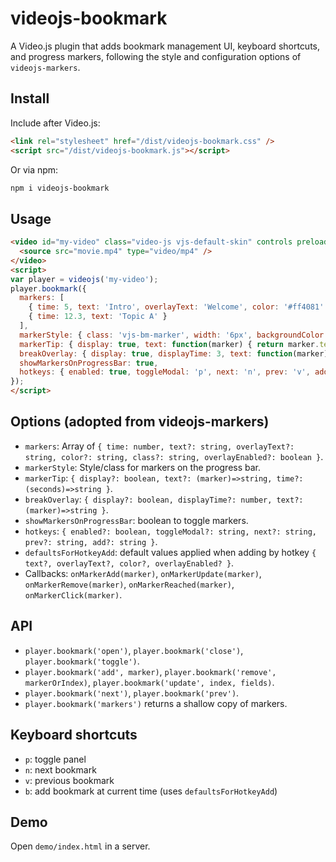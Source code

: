 # videojs-bookmark

A Video.js plugin that adds bookmark management UI, keyboard shortcuts, and progress markers, following the style and configuration options of `videojs-markers`.

## Install

Include after Video.js:

```html
<link rel="stylesheet" href="/dist/videojs-bookmark.css" />
<script src="/dist/videojs-bookmark.js"></script>
```

Or via npm:

```bash
npm i videojs-bookmark
```

## Usage

```html
<video id="my-video" class="video-js vjs-default-skin" controls preload="auto" width="640" height="264">
  <source src="movie.mp4" type="video/mp4" />
</video>
<script>
var player = videojs('my-video');
player.bookmark({
  markers: [
    { time: 5, text: 'Intro', overlayText: 'Welcome', color: '#ff4081' },
    { time: 12.3, text: 'Topic A' }
  ],
  markerStyle: { class: 'vjs-bm-marker', width: '6px', backgroundColor: '#ff4081' },
  markerTip: { display: true, text: function(marker) { return marker.text || '' }, time: function(time) { return time.toFixed(1) + 's' } },
  breakOverlay: { display: true, displayTime: 3, text: function(marker) { return marker.overlayText || marker.text || '' } },
  showMarkersOnProgressBar: true,
  hotkeys: { enabled: true, toggleModal: 'p', next: 'n', prev: 'v', add: 'b' }
});
</script>
```

## Options (adopted from videojs-markers)

- `markers`: Array of `{ time: number, text?: string, overlayText?: string, color?: string, class?: string, overlayEnabled?: boolean }`.
- `markerStyle`: Style/class for markers on the progress bar.
- `markerTip`: `{ display?: boolean, text?: (marker)=>string, time?: (seconds)=>string }`.
- `breakOverlay`: `{ display?: boolean, displayTime?: number, text?: (marker)=>string }`.
- `showMarkersOnProgressBar`: boolean to toggle markers.
- `hotkeys`: `{ enabled?: boolean, toggleModal?: string, next?: string, prev?: string, add?: string }`.
- `defaultsForHotkeyAdd`: default values applied when adding by hotkey `{ text?, overlayText?, color?, overlayEnabled? }`.
- Callbacks: `onMarkerAdd(marker)`, `onMarkerUpdate(marker)`, `onMarkerRemove(marker)`, `onMarkerReached(marker)`, `onMarkerClick(marker)`.

## API

- `player.bookmark('open')`, `player.bookmark('close')`, `player.bookmark('toggle')`.
- `player.bookmark('add', marker)`, `player.bookmark('remove', markerOrIndex)`, `player.bookmark('update', index, fields)`.
- `player.bookmark('next')`, `player.bookmark('prev')`.
- `player.bookmark('markers')` returns a shallow copy of markers.

## Keyboard shortcuts

- `p`: toggle panel
- `n`: next bookmark
- `v`: previous bookmark
- `b`: add bookmark at current time (uses `defaultsForHotkeyAdd`)

## Demo

Open `demo/index.html` in a server.
